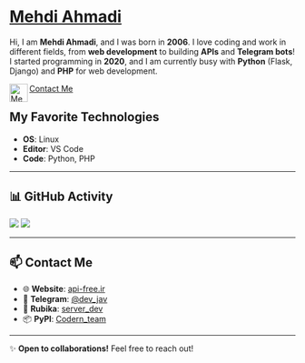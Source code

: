 # <a href="https://github.com/Codern-team"> Mehdi Ahmadi </a>

Hi, I am **Mehdi Ahmadi**, and I was born in **2006**. I love coding and work in different fields, from **web development** to building **APIs** and **Telegram bots**! I started programming in **2020**, and I am currently busy with **Python** (Flask, Django) and **PHP** for web development.

<a href="https://t.me/dev_jav">
	<img align="left" alt="Mehdi Ahmadi | Telegram" width="32px" src="https://upload.wikimedia.org/wikipedia/commons/thumb/8/83/Telegram_2019_Logo.svg/1200px-Telegram_2019_Logo.svg.png" /> Contact Me
</a>
<br>

## My Favorite Technologies
- **OS**: Linux
- **Editor**: VS Code
- **Code**: Python, PHP

---

## 📊 GitHub Activity
![](https://github-readme-stats.vercel.app/api/top-langs/?username=Mahdy-Ahmadi&count_private=true&layout=compact&theme=transparent)
![](https://github-readme-stats.vercel.app/api?username=Mahdy-Ahmadi&show_icons=true&count_private=true&theme=transparent)

---

## 📫 Contact Me  
- 🌐 **Website**: [api-free.ir](https://api-free.ir)  
- 💬 **Telegram**: [@dev_jav](https://t.me/dev_jav)  
- 🔗 **Rubika**: [server_dev](https://rubika.ir/server_dev)  
- 📦 **PyPI**: [Codern_team](https://pypi.org/user/Codern_team)  

---

✨ **Open to collaborations!** Feel free to reach out!
